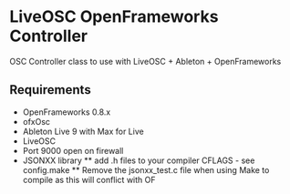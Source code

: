 LiveOSC OpenFrameworks Controller
=================================

OSC Controller class to use with LiveOSC + Ableton + OpenFrameworks

Requirements
------------

* OpenFrameworks 0.8.x
* ofxOsc
* Ableton Live 9 with Max for Live
* LiveOSC
* Port 9000 open on firewall
* JSONXX library 
** add .h files to your compiler CFLAGS - see config.make
** Remove the jsonxx_test.c file when using Make to compile as this will conflict with OF